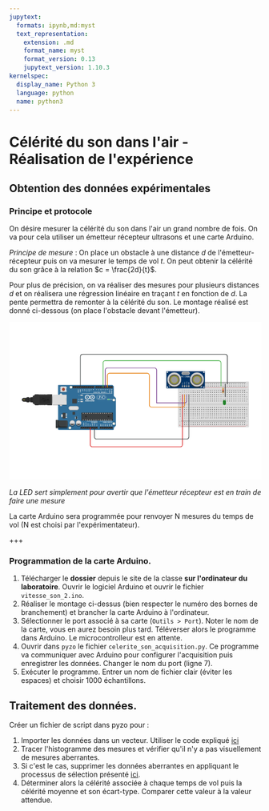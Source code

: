 ```yaml
---
jupytext:
  formats: ipynb,md:myst
  text_representation:
    extension: .md
    format_name: myst
    format_version: 0.13
    jupytext_version: 1.10.3
kernelspec:
  display_name: Python 3
  language: python
  name: python3
---
```


# Célérité du son dans l'air - Réalisation de l'expérience
## Obtention des données expérimentales
### Principe et protocole
On désire mesurer la célérité du son dans l'air un grand nombre de fois. On va pour cela utiliser un émetteur récepteur ultrasons et une carte Arduino. 

*Principe de mesure* : On place un obstacle à une distance $d$ de l'émetteur-récepteur puis on va mesurer le temps de vol $t$. On peut obtenir la célérité du son grâce à la relation $c = \frac{2d}{t}$.

Pour plus de précision, on va réaliser des mesures pour plusieurs distances $d$ et on réalisera une régression linéaire en traçant $t$ en fonction de $d$. La pente permettra de remonter à la célérité du son. Le montage réalisé est donné ci-dessous (on place l'obstacle devant l'émetteur).

![Montage de mesure de la célérité du son](./images/celerite_son_montage.png)

*La LED sert simplement pour avertir que l'émetteur récepteur est en train de faire une mesure*

La carte Arduino sera programmée pour renvoyer N mesures du temps de vol (N est choisi par l'expérimentateur).

+++

### Programmation de la carte Arduino.
1. Télécharger le __dossier__ depuis le site de la classe __sur l'ordinateur du laboratoire__. Ouvrir le logiciel Arduino et ouvrir le fichier `vitesse_son_2.ino`.
2. Réaliser le montage ci-dessus (bien respecter le numéro des bornes de branchement) et brancher la carte Arduino à l'ordinateur.
3. Sélectionner le port associé à sa carte (`Outils > Port`). Noter le nom de la carte, vous en aurez besoin plus tard. Téléverser alors le programme dans Arduino. Le microcontrolleur est en attente.
4. Ouvrir dans `pyzo` le fichier `celerite_son_acquisition.py`. Ce programme va communiquer avec Arduino pour configurer l'acquisition puis enregistrer les données. Changer le nom du port (ligne 7).
5. Exécuter le programme. Entrer un nom de fichier clair (éviter les espaces) et choisir 1000 échantillons.

## Traitement des données.
Créer un fichier de script dans pyzo pour :

1. Importer les données dans un vecteur. Utiliser le code expliqué [ici](https://pcsi3physiquestan.github.io/intro_python/notebook/import_file.html)
2. Tracer l'histogramme des mesures et vérifier qu'il n'y a pas visuellement de mesures aberrantes.
3. Si c'est le cas, supprimer les données aberrantes en appliquant le processus de sélection présenté [ici](https://pcsi3physiquestan.github.io/intro_python_td/notebook/exo_science_2.html#celerite-des-ultrasons).
4. Déterminer alors la célérité associée à chaque temps de vol puis la célérité moyenne et son écart-type. Comparer cette valeur à la valeur attendue.


